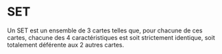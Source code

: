 # SET
Un SET est un ensemble de 3 cartes telles que, pour chacune de ces cartes, chacune des 4 caractéristiques est soit strictement identique, soit totalement déférente aux 2 autres cartes.
